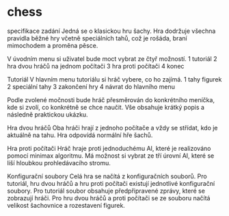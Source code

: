 # chess

specifikace zadání
Jedná se o klasickou hru šachy. Hra dodržuje všechna pravidla běžné hry včetně speciálních tahů, což je rošáda, braní mimochodem a proměna pěsce.

V úvodním menu si uživatel bude moct vybrat ze čtyř možností.
1 tutoriál
2 hra dvou hráčů na jednom počítači
3 hra proti počítači
4 konec


Tutoriál
V hlavním menu tutoriálu si hráč vybere, co ho zajímá.
1 tahy figurek
2 speciální tahy
3 zakončení hry
4 návrat do hlavního menu

Podle zvolené močnosti bude hráč přesměrován do konkrétního meníčka, kde si zvolí, co konkrétně se chce naučit.
Vše obsahuje krátký popis a následně praktickou ukázku.

Hra dvou hráčů
Oba hráči hrají z jednoho počítače a vždy se střídat, kdo je aktuálně na tahu. Hra odpovídá normální hře šachů.

Hra proti počítači
Hráč hraje proti jednoduchému AI, které je realizováno pomocí minimax algoritmu. Má možnost si vybrat ze tří úrovní AI, které se liší hloubkou prohledávacího stromu.

Konfigurační soubory
Celá hra se načítá z konfiguračních souborů. Pro tutoriál, hru dvou hráčů a hru proti počítači existují jednotlivé konfigurační soubory.
Pro tutoriál soubor obsahuje předpřipravené zprávy, které se zobrazují hráči.
Pro hru dvou hráčů a proti počítači se ze souboru načítá velikost šachovnice a rozestavení figurek.
